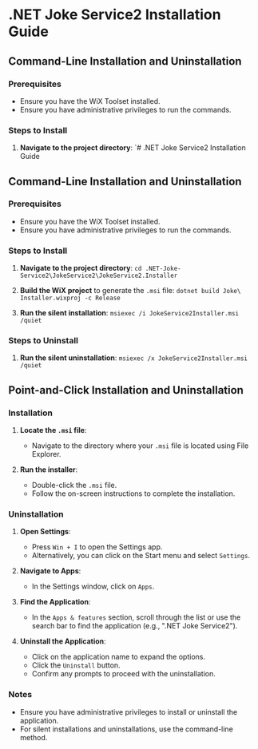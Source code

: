 # .NET Joke Service2 Installation Guide

## Command-Line Installation and Uninstallation

### Prerequisites
- Ensure you have the WiX Toolset installed.
- Ensure you have administrative privileges to run the commands.

### Steps to Install

1. **Navigate to the project directory**:
    `# .NET Joke Service2 Installation Guide

## Command-Line Installation and Uninstallation

### Prerequisites
- Ensure you have the WiX Toolset installed.
- Ensure you have administrative privileges to run the commands.

### Steps to Install

1. **Navigate to the project directory**:
    `cd .NET-Joke-Service2\JokeService2\JokeService2.Installer`

    
2. **Build the WiX project** to generate the `.msi` file:
    `dotnet build Joke\ Installer.wixproj -c Release`

    
3. **Run the silent installation**:
    `msiexec /i JokeService2Installer.msi /quiet`

    
### Steps to Uninstall

1. **Run the silent uninstallation**:
    `msiexec /x JokeService2Installer.msi /quiet`

    

## Point-and-Click Installation and Uninstallation

### Installation

1. **Locate the `.msi` file**:
    - Navigate to the directory where your `.msi` file is located using File Explorer.

2. **Run the installer**:
    - Double-click the `.msi` file.
    - Follow the on-screen instructions to complete the installation.

### Uninstallation

1. **Open Settings**:
    - Press `Win + I` to open the Settings app.
    - Alternatively, you can click on the Start menu and select `Settings`.

2. **Navigate to Apps**:
    - In the Settings window, click on `Apps`.

3. **Find the Application**:
    - In the `Apps & features` section, scroll through the list or use the search bar to find the application (e.g., ".NET Joke Service2").

4. **Uninstall the Application**:
    - Click on the application name to expand the options.
    - Click the `Uninstall` button.
    - Confirm any prompts to proceed with the uninstallation.

### Notes
- Ensure you have administrative privileges to install or uninstall the application.
- For silent installations and uninstallations, use the command-line method.
